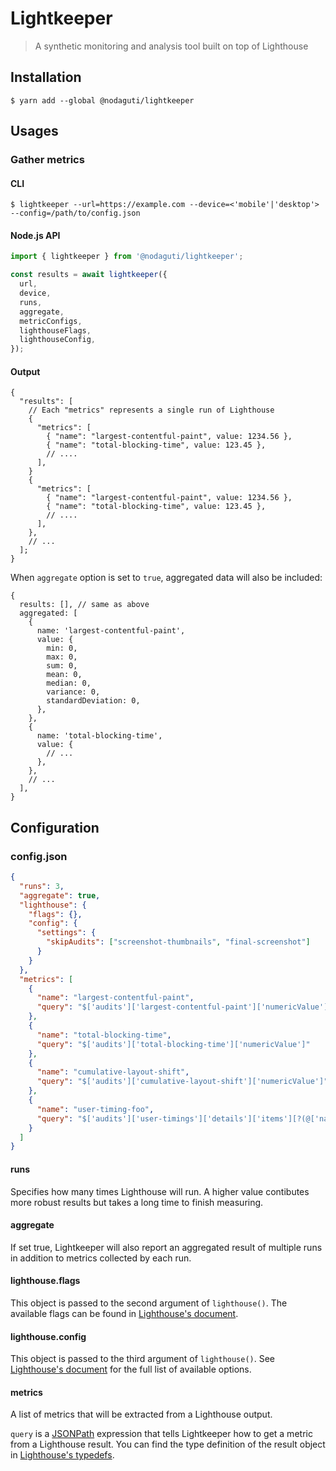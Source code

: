 # Lightkeeper

> A synthetic monitoring and analysis tool built on top of Lighthouse

## Installation

```
$ yarn add --global @nodaguti/lightkeeper
```

## Usages

### Gather metrics

#### CLI

```
$ lightkeeper --url=https://example.com --device=<'mobile'|'desktop'> --config=/path/to/config.json
```

#### Node.js API

```js
import { lightkeeper } from '@nodaguti/lightkeeper';

const results = await lightkeeper({
  url,
  device,
  runs,
  aggregate,
  metricConfigs,
  lighthouseFlags,
  lighthouseConfig,
});
```

#### Output

```json5
{
  "results": [
    // Each "metrics" represents a single run of Lighthouse
    {
      "metrics": [
        { "name": "largest-contentful-paint", value: 1234.56 },
        { "name": "total-blocking-time", value: 123.45 },
        // ....
      ],
    }
    {
      "metrics": [
        { "name": "largest-contentful-paint", value: 1234.56 },
        { "name": "total-blocking-time", value: 123.45 },
        // ....
      ],
    },
    // ...
  ];
}
```

When `aggregate` option is set to `true`, aggregated data will also be included:

```json5
{
  results: [], // same as above
  aggregated: [
    {
      name: 'largest-contentful-paint',
      value: {
        min: 0,
        max: 0,
        sum: 0,
        mean: 0,
        median: 0,
        variance: 0,
        standardDeviation: 0,
      },
    },
    {
      name: 'total-blocking-time',
      value: {
        // ...
      },
    },
    // ...
  ],
}
```

## Configuration

### config.json

```json
{
  "runs": 3,
  "aggregate": true,
  "lighthouse": {
    "flags": {},
    "config": {
      "settings": {
        "skipAudits": ["screenshot-thumbnails", "final-screenshot"]
      }
    }
  },
  "metrics": [
    {
      "name": "largest-contentful-paint",
      "query": "$['audits']['largest-contentful-paint']['numericValue']"
    },
    {
      "name": "total-blocking-time",
      "query": "$['audits']['total-blocking-time']['numericValue']"
    },
    {
      "name": "cumulative-layout-shift",
      "query": "$['audits']['cumulative-layout-shift']['numericValue']"
    },
    {
      "name": "user-timing-foo",
      "query": "$['audits']['user-timings']['details']['items'][?(@['name']=='foo')]['startTime']"
    }
  ]
}
```

#### runs

Specifies how many times Lighthouse will run. A higher value contibutes more robust results but takes a long time to finish measuring.

#### aggregate

If set true, Lightkeeper will also report an aggregated result of multiple runs in addition to metrics collected by each run.

#### lighthouse.flags

This object is passed to the second argument of `lighthouse()`. The available flags can be found in [Lighthouse's document](https://github.com/GoogleChrome/lighthouse/blob/master/docs/readme.md#differences-from-cli-flags).

#### lighthouse.config

This object is passed to the third argument of `lighthouse()`. See [Lighthouse's document](https://github.com/GoogleChrome/lighthouse/blob/master/docs/readme.md#configuration) for the full list of available options.

#### metrics

A list of metrics that will be extracted from a Lighthouse output.

`query` is a [JSONPath](https://github.com/dchester/jsonpath#readme) expression that tells Lightkeeper how to get a metric from a Lighthouse result. You can find the type definition of the result object in [Lighthouse's typedefs](https://github.com/GoogleChrome/lighthouse/blob/378a31f8117d20c852562514612c80ea12892c54/types/lhr.d.ts#L27).
